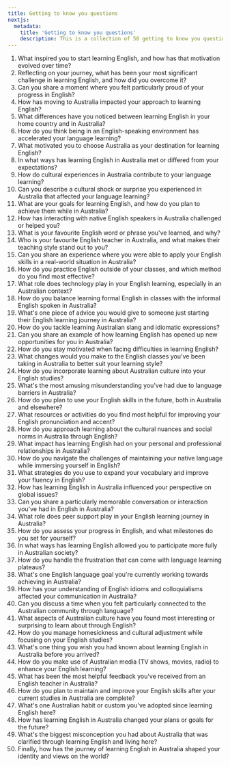```yaml
---
title: Getting to know you questions
nextjs:
  metadata:
    title: 'Getting to know you questions'
    description: This is a collection of 50 getting to know you questions, focusing on learning English in Australia.
---
```


1. What inspired you to start learning English, and how has that motivation evolved over time?
2. Reflecting on your journey, what has been your most significant challenge in learning English, and how did you overcome it?
3. Can you share a moment where you felt particularly proud of your progress in English?
4. How has moving to Australia impacted your approach to learning English?
5. What differences have you noticed between learning English in your home country and in Australia?
6. How do you think being in an English-speaking environment has accelerated your language learning?
7. What motivated you to choose Australia as your destination for learning English?
8. In what ways has learning English in Australia met or differed from your expectations?
9. How do cultural experiences in Australia contribute to your language learning?
10. Can you describe a cultural shock or surprise you experienced in Australia that affected your language learning?
11. What are your goals for learning English, and how do you plan to achieve them while in Australia?
12. How has interacting with native English speakers in Australia challenged or helped you?
13. What is your favourite English word or phrase you've learned, and why?
14. Who is your favourite English teacher in Australia, and what makes their teaching style stand out to you?
15. Can you share an experience where you were able to apply your English skills in a real-world situation in Australia?
16. How do you practice English outside of your classes, and which method do you find most effective?
17. What role does technology play in your English learning, especially in an Australian context?
18. How do you balance learning formal English in classes with the informal English spoken in Australia?
19. What's one piece of advice you would give to someone just starting their English learning journey in Australia?
20. How do you tackle learning Australian slang and idiomatic expressions?
21. Can you share an example of how learning English has opened up new opportunities for you in Australia?
22. How do you stay motivated when facing difficulties in learning English?
23. What changes would you make to the English classes you've been taking in Australia to better suit your learning style?
24. How do you incorporate learning about Australian culture into your English studies?
25. What's the most amusing misunderstanding you've had due to language barriers in Australia?
26. How do you plan to use your English skills in the future, both in Australia and elsewhere?
27. What resources or activities do you find most helpful for improving your English pronunciation and accent?
28. How do you approach learning about the cultural nuances and social norms in Australia through English?
29. What impact has learning English had on your personal and professional relationships in Australia?
30. How do you navigate the challenges of maintaining your native language while immersing yourself in English?
31. What strategies do you use to expand your vocabulary and improve your fluency in English?
32. How has learning English in Australia influenced your perspective on global issues?
33. Can you share a particularly memorable conversation or interaction you've had in English in Australia?
34. What role does peer support play in your English learning journey in Australia?
35. How do you assess your progress in English, and what milestones do you set for yourself?
36. In what ways has learning English allowed you to participate more fully in Australian society?
37. How do you handle the frustration that can come with language learning plateaus?
38. What's one English language goal you're currently working towards achieving in Australia?
39. How has your understanding of English idioms and colloquialisms affected your communication in Australia?
40. Can you discuss a time when you felt particularly connected to the Australian community through language?
41. What aspects of Australian culture have you found most interesting or surprising to learn about through English?
42. How do you manage homesickness and cultural adjustment while focusing on your English studies?
43. What's one thing you wish you had known about learning English in Australia before you arrived?
44. How do you make use of Australian media (TV shows, movies, radio) to enhance your English learning?
45. What has been the most helpful feedback you've received from an English teacher in Australia?
46. How do you plan to maintain and improve your English skills after your current studies in Australia are complete?
47. What's one Australian habit or custom you've adopted since learning English here?
48. How has learning English in Australia changed your plans or goals for the future?
49. What's the biggest misconception you had about Australia that was clarified through learning English and living here?
50. Finally, how has the journey of learning English in Australia shaped your identity and views on the world?
